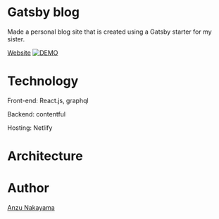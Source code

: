 # Gatsby blog
Made a personal blog site that is created using a Gatsby starter for my sister.

[Website](https://website.anzunakayama.dev/)
[![DEMO](https://user-images.githubusercontent.com/53921381/111699793-ce21f000-87f5-11eb-9a14-189b3f1985cb.png)](https://website.anzunakayama.dev/)

# Technology
 Front-end: React.js, graphql
 
 Backend: contentful
 
 Hosting: Netlify
 
# Architecture

# Author
[Anzu Nakayama](https://github.com/anznk)

